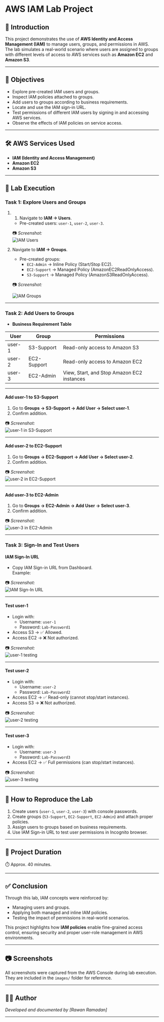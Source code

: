 ﻿# AWS IAM Lab Project

## 📌 Introduction
This project demonstrates the use of **AWS Identity and Access Management (IAM)** to manage users, groups, and permissions in AWS.  
The lab simulates a real-world scenario where users are assigned to groups with different levels of access to AWS services such as **Amazon EC2** and **Amazon S3**.

---

## 🎯 Objectives
- Explore pre-created IAM users and groups.
- Inspect IAM policies attached to groups.
- Add users to groups according to business requirements.
- Locate and use the IAM sign-in URL.
- Test permissions of different IAM users by signing in and accessing AWS services.
- Observe the effects of IAM policies on service access.

---

## 🛠️ AWS Services Used
- **IAM (Identity and Access Management)**
- **Amazon EC2**
- **Amazon S3**

---

## 📝 Lab Execution

### **Task 1: Explore Users and Groups**

1. 1. Navigate to **IAM → Users**.  
   - Pre-created users: `user-1`, `user-2`, `user-3`.

   📷 *Screenshot:*  
   ![IAM Users](images/iam-users.png)

2. Navigate to **IAM → Groups**.  
   - Pre-created groups:
     - `EC2-Admin` → Inline Policy (Start/Stop EC2).
     - `EC2-Support` → Managed Policy (AmazonEC2ReadOnlyAccess).
     - `S3-Support` → Managed Policy (AmazonS3ReadOnlyAccess).

   📷 *Screenshot:*  

   ![IAM Groups](images/iam-groups.png)

---

### **Task 2: Add Users to Groups**

- **Business Requirement Table**

| User   | Group       | Permissions                               |
|--------|-------------|-------------------------------------------|
| user-1 | S3-Support  | Read-only access to Amazon S3             |
| user-2 | EC2-Support | Read-only access to Amazon EC2            |
| user-3 | EC2-Admin   | View, Start, and Stop Amazon EC2 instances|

---

#### Add user-1 to S3-Support
1. Go to **Groups → S3-Support → Add User → Select user-1**.  
2. Confirm addition.

📷 *Screenshot:*  
![user-1 in S3-Support](images/user1-s3.png)

---

#### Add user-2 to EC2-Support
1. Go to **Groups → EC2-Support → Add User → Select user-2**.  
2. Confirm addition.

📷 *Screenshot:*  
![user-2 in EC2-Support](images/user2-ec2.png)

---

#### Add user-3 to EC2-Admin
1. Go to **Groups → EC2-Admin → Add User → Select user-3**.  
2. Confirm addition.

📷 *Screenshot:*  
![user-3 in EC2-Admin](images/user3-ec2admin.png)

---

### **Task 3: Sign-In and Test Users**

#### IAM Sign-In URL
- Copy IAM Sign-in URL from Dashboard.  
Example:  

📷 *Screenshot:*  
![IAM Sign-In URL](images/signin-url.png)

---

#### Test user-1
- Login with:  
  - Username: `user-1`  
  - Password: `Lab-Password1`  
- Access S3 → ✅ Allowed.  
- Access EC2 → ❌ Not authorized.  

📷 *Screenshot:*  
![user-1 testing](images/user1-test.png)

---

#### Test user-2
- Login with:  
  - Username: `user-2`  
  - Password: `Lab-Password2`  
- Access EC2 → ✅ Read-only (cannot stop/start instances).  
- Access S3 → ❌ Not authorized.  

📷 *Screenshot:*  
![user-2 testing](images/user2-test.png)

---

#### Test user-3
- Login with:  
  - Username: `user-3`  
  - Password: `Lab-Password3`  
- Access EC2 → ✅ Full permissions (can stop/start instances).  

📷 *Screenshot:*  
![user-3 testing](images/user3-test.png)

---

## 🔄 How to Reproduce the Lab
1. Create users (`user-1`, `user-2`, `user-3`) with console passwords.  
2. Create groups (`S3-Support`, `EC2-Support`, `EC2-Admin`) and attach proper policies.  
3. Assign users to groups based on business requirements.  
4. Use IAM Sign-in URL to test user permissions in Incognito browser.  

---

## 📂 Project Duration
⏱️ Approx. 40 minutes.

---

## ✅ Conclusion
Through this lab, IAM concepts were reinforced by:
- Managing users and groups.
- Applying both managed and inline IAM policies.
- Testing the impact of permissions in real-world scenarios.

This project highlights how **IAM policies** enable fine-grained access control, ensuring security and proper user-role management in AWS environments.

---

## 📷 Screenshots
All screenshots were captured from the AWS Console during lab execution. They are included in the `images/` folder for reference.

---

## 👩‍💻 Author
*Developed and documented by [Rawan Ramadan]*

---
